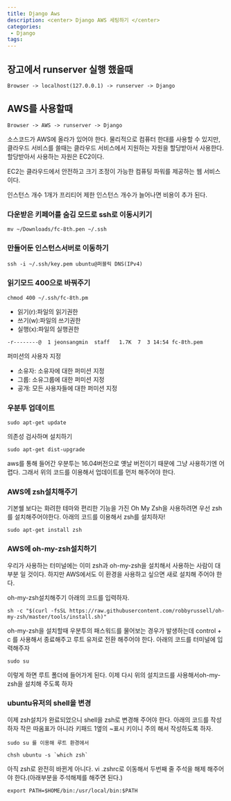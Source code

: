 ```yaml
---
title: Django Aws
description: <center> Django AWS 세팅하기 </center>
categories:
 - Django
tags:
---
```



## 장고에서 runserver 실행 했을때

```
Browser -> localhost(127.0.0.1) -> runserver -> Django
```

## AWS를 사용할때

```
Browser -> AWS -> runserver -> Django
```
소스코드가 AWS에 올라가 있어야 한다. 물리적으로 컴퓨터 한대를 사용할 수 있지만, 클라우드 서비스를 쓸때는 클라우드 서비스에서 지원하는 자원을 할당받아서 사용한다. 할당받아서 사용하는 자원은 EC2이다.

EC2는 클라우드에서 안전하고 크기 조정이 가능한 컴퓨팅 파워를 제공하는 웹 서비스 이다.

인스턴스 개수 1개가  프리티어 제한 인스턴스 개수가 늘어나면 비용이 추가 된다. 


### 다운받은 키페어를 숨김 모드로 ssh로 이동시키기
```
mv ~/Downloads/fc-8th.pen ~/.ssh
```
### 만들어둔 인스턴스서버로 이동하기

```
ssh -i ~/.ssh/key.pem ubuntu@퍼블릭 DNS(IPv4)
```

### 읽기모드 400으로 바꿔주기
```
chmod 400 ~/.ssh/fc-8th.pm
```

* 읽기(r):파일의 읽기권한
* 쓰기(w):파일의 쓰기권한
* 실행(x):파일의 실행권한

```
-r--------@  1 jeonsangmin  staff   1.7K  7  3 14:54 fc-8th.pem
```

퍼미션의 사용자 지정

* 소유자: 소유자에 대한 퍼미션 지정
* 그룹: 소유그룹에 대한 퍼미션 지정
* 공개: 모든 사용자들에 대한 퍼미션 지정

### 우분투 업데이트

```
sudo apt-get update
```

의존성 검사하며 설치하기

```
sudo apt-get dist-upgrade
```
aws를 통해 들어간 우분투는 16.04버전으로 옛날 버전이기 때문에 그냥 사용하기엔 어렵다. 그래서 위의 코드를 이용해서 업데이트를 먼저 해주어야 한다.

### AWS에 zsh설치해주기
기본쉘 보다는 화려한 테마와 편리한 기능을 가진 Oh My Zsh을 사용하려면 우선 zsh를 설치해주어야한다. 아래의 코드를 이용해서 zsh를 설치하자!

```
sudo apt-get install zsh
```
### AWS에 oh-my-zsh설치하기
우리가 사용하는 터미널에는 이미 zsh과 oh-my-zsh을 설치해서 사용하는 사람이 대부분 일 것이다. 하지만 AWS에서도 이 환경을 사용하고 싶으면 새로 설치해 주어야 한다.


oh-my-zsh설치해주기 아래의 코드를 입력하자.

```
sh -c "$(curl -fsSL https://raw.githubusercontent.com/robbyrussell/oh-my-zsh/master/tools/install.sh)"

```
oh-my-zsh을 설치할때 우분투의 패스워드를 물어보는 경우가 발생하는데 control + c 를 사용해서 종료해주고 루트 유저로 전환 해주어야 한다.
아래의 코드를 터미널에 입력해주자

```
sudo su
```
이렇게 하면 루트 폴더에 들어가게 된다. 이제 다시 위의 설치코드를 사용해서oh-my-zsh을 설치해 주도록 하자

### ubuntu유저의 shell을 변경
이제 zsh설치가 완료되었으니 shell을 zsh로 변경해 주어야 한다. 아래의 코드를 작성하자 작은 따옴표가 아니라 키패드 1옆의 ~표시 키이니 주의 해서 작성하도록 하자.

```
sudo su 를 이용해 루트 환경에서
```

```
chsh ubuntu -s `which zsh`
```

아직 zsh로 완전히 바뀐게 아니다. vi .zshrc로 이동해서 두번째 줄 주석을 해제 해주어야 한다.(아래부분을 주석해제를 해주면 된다.)
 
```
export PATH=$HOME/bin:/usr/local/bin:$PATH
```
